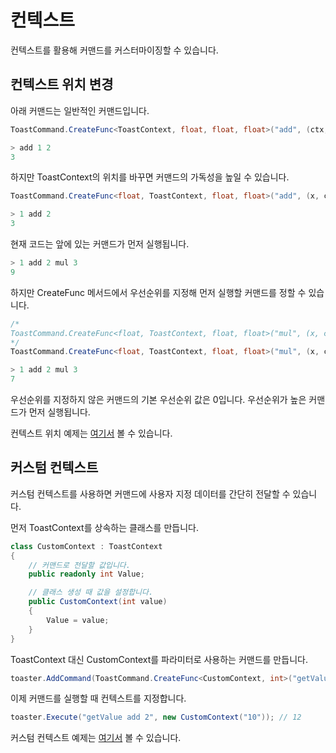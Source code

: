 # 컨텍스트

컨텍스트를 활용해 커맨드를 커스터마이징할 수 있습니다.

## 컨텍스트 위치 변경

아래 커맨드는 일반적인 커맨드입니다.
```cs
ToastCommand.CreateFunc<ToastContext, float, float, float>("add", (ctx, x, y) => x + y)
```
```js
> add 1 2
3
```

하지만 ToastContext의 위치를 바꾸면 커맨드의 가독성을 높일 수 있습니다.
```cs
ToastCommand.CreateFunc<float, ToastContext, float, float>("add", (x, ctx, y) => x + y)
```
```js
> 1 add 2
3
```

현재 코드는 앞에 있는 커맨드가 먼저 실행됩니다.
```js
> 1 add 2 mul 3
9
```

하지만 CreateFunc 메서드에서 우선순위를 지정해 먼저 실행할 커맨드를 정할 수 있습니다.
```cs
/*
ToastCommand.CreateFunc<float, ToastContext, float, float>("mul", (x, ctx, y) => x * y)
*/
ToastCommand.CreateFunc<float, ToastContext, float, float>("mul", (x, ctx, y) => x * y, 1)
```
```js
> 1 add 2 mul 3
7
```

우선순위를 지정하지 않은 커맨드의 기본 우선순위 값은 0입니다. 우선순위가 높은 커맨드가 먼저 실행됩니다.


컨텍스트 위치 예제는 [여기서](https://github.com/choshinyoung/Toast/blob/master/Examples/Calculator.cs) 볼 수 있습니다.


## 커스텀 컨텍스트

커스텀 컨텍스트를 사용하면 커맨드에 사용자 지정 데이터를 간단히 전달할 수 있습니다.

먼저 ToastContext를 상속하는 클래스를 만듭니다.
```cs
class CustomContext : ToastContext
{
    // 커맨드로 전달할 값입니다.
    public readonly int Value;

    // 클래스 생성 때 값을 설정합니다.
    public CustomContext(int value)
    {
        Value = value;
    }
}
```

ToastContext 대신 CustomContext를 파라미터로 사용하는 커맨드를 만듭니다.
```cs
toaster.AddCommand(ToastCommand.CreateFunc<CustomContext, int>("getValue", (ctx) => ctx.Value));
```

이제 커맨드를 실행할 때 컨텍스트를 지정합니다.
```cs
toaster.Execute("getValue add 2", new CustomContext("10")); // 12
```

커스텀 컨텍스트 예제는 [여기서](https://github.com/choshinyoung/Toast/blob/master/Examples/CustomContextExample.cs) 볼 수 있습니다.